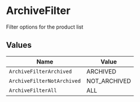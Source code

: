 # ArchiveFilter

Filter options for the product list


## Values

| Name                       | Value                      |
| -------------------------- | -------------------------- |
| `ArchiveFilterArchived`    | ARCHIVED                   |
| `ArchiveFilterNotArchived` | NOT_ARCHIVED               |
| `ArchiveFilterAll`         | ALL                        |